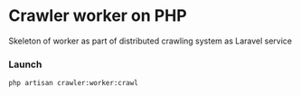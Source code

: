 # Crawler worker on PHP
 
Skeleton of worker as part of distributed crawling system as Laravel service

### Launch 

```
php artisan crawler:worker:crawl
